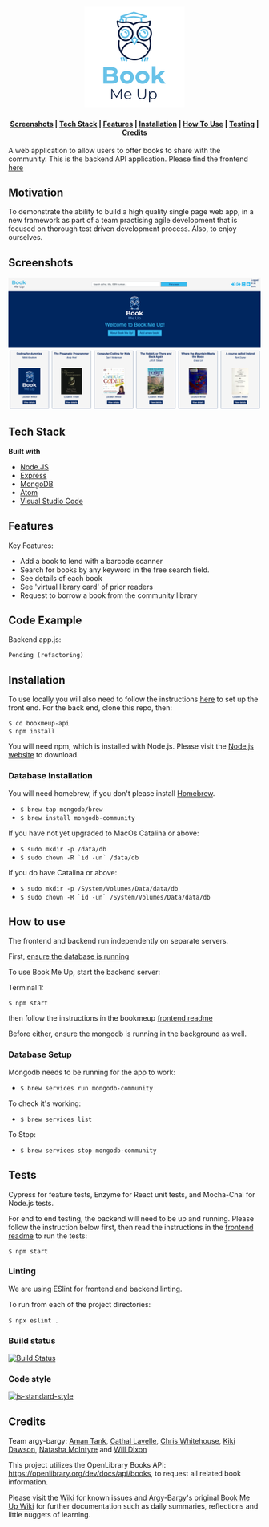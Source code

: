<h2 align=center><a href="https://book-me-up.herokuapp.com/" target="_blank"><img src="https://github.com/natashamcintyre/bookmeup/blob/main/public/images/logo.png"></a></h2>

<h4 align=center><a href="https://github.com/natashamcintyre/bookmeup-api/blob/main/readme.md#screenshots">Screenshots</a> | <a href="https://github.com/natashamcintyre/bookmeup-api/blob/main/readme.md#tech-stack">Tech Stack</a> | <a href="https://github.com/natashamcintyre/bookmeup-api/blob/main/readme.md#features">Features</a> | <a href="https://github.com/natashamcintyre/bookmeup-api/blob/main/readme.md#installation">Installation</a> | <a href="https://github.com/natashamcintyre/bookmeup-api/blob/main/readme.md#how-to-use">How To Use</a> | <a href="https://github.com/natashamcintyre/bookmeup-api/blob/main/readme.md#tests">Testing</a> | <a href="https://github.com/natashamcintyre/bookmeup-api/blob/main/readme.md#credits">Credits</a></h4>

A web application to allow users to offer books to share with the community. This is the backend API application. Please find the frontend [here](https://github.com/natashamcintyre/bookmeup)

## Motivation
To demonstrate the ability to build a high quality single page web app, in a new framework as part of a team practising agile development that is focused on thorough test driven development process. Also, to enjoy ourselves.

## Screenshots
![Home Screen](https://github.com/argy-bargy/book_swap/blob/main/screenshots/Screenshot%202021-03-01%20at%2015.28.59.png)

## Tech Stack
**Built with**
- [Node.JS](https://nodejs.org)
- [Express](https://expressjs.com)
- [MongoDB](https://www.mongodb.com)
- [Atom](https://atom.io)
- [Visual Studio Code](https://code.visualstudio.com)

## Features
Key Features:

* Add a book to lend with a barcode scanner
* Search for books by any keyword in the free search field.
* See details of each book
* See 'virtual library card' of prior readers
* Request to borrow a book from the community library

## Code Example
Backend app.js:
```
Pending (refactoring)
```

## Installation
To use locally you will also need to follow the instructions [here](https://github.com/natashamcintyre/bookmeup/blob/main/readme.md#installation) to set up the front end. For the back end, clone this repo, then:
```
$ cd bookmeup-api
$ npm install
```
You will need npm, which is installed with Node.js. Please visit the [Node.js website](https://nodejs.org/en/download/) to download.


### Database Installation
You will need homebrew, if you don't please install [Homebrew](https://brew.sh/).

* ```$ brew tap mongodb/brew```
* ```$ brew install mongodb-community```

If you have not yet upgraded to MacOs Catalina or above:
* ```$ sudo mkdir -p /data/db```
* ```$ sudo chown -R `id -un` /data/db```

If you do have Catalina or above:
* ```$ sudo mkdir -p /System/Volumes/Data/data/db```
* ```$ sudo chown -R `id -un` /System/Volumes/Data/data/db```

## How to use
The frontend and backend run independently on separate servers.

First, [ensure the database is running](https://github.com/natashamcintyre/bookmeup-api/blob/main/readme.md#database-setup)

To use Book Me Up, start the backend server:

  Terminal 1:
  ```
  $ npm start
  ```

then follow the instructions in the bookmeup [frontend readme](https://github.com/natashamcintyre/bookmeup/blob/main/readme.md#how-to-use)

Before either, ensure the mongodb is running in the background as well.

### Database Setup
Mongodb needs to be running for the app to work:
* ```$ brew services run mongodb-community```

To check it's working:
* ```$ brew services list```

To Stop:
* ```$ brew services stop mongodb-community```

## Tests
Cypress for feature tests, Enzyme for React unit tests, and Mocha-Chai for Node.js tests.

For end to end testing, the backend will need to be up and running. Please follow the instruction below first, then read the instructions in the [frontend readme](https://github.com/natashamcintyre/bookmeup/blob/main/readme.md#tests) to run the tests:
```
$ npm start
```

### Linting
We are using ESlint for frontend and backend linting.

To run from each of the project directories:

`$ npx eslint .`

### Build status
[![Build Status](https://travis-ci.com/argy-bargy/book_swap.svg?branch=main)](https://travis-ci.com/argy-bargy/book_swap)

### Code style
[![js-standard-style](https://img.shields.io/badge/code%20style-standard-brightgreen.svg)](http://standardjs.com)

## Credits

Team argy-bargy: [Aman Tank](https://github.com/AmanTank187), [Cathal Lavelle](https://github.com/calavell), [Chris Whitehouse](https://github.com/chriswhitehouse), [Kiki Dawson](https://github.com/kikidawson), [Natasha McIntyre](https://github.com/natashamcintyre) and [Will Dixon](https://github.com/WillDixon93)  

This project utilizes the OpenLibrary Books API: https://openlibrary.org/dev/docs/api/books, to request all related book information.

Please visit the [Wiki](https://github.com/natashamcintyre/bookmeup-api/wiki) for known issues and Argy-Bargy's original [Book Me Up Wiki](https://github.com/argy-bargy/book_swap/wiki) for further documentation such as daily summaries, reflections and little nuggets of learning.
